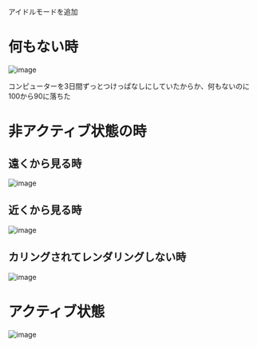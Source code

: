 アイドルモードを追加


# 何もない時
<img alt="image" src="https://github.com/user-attachments/assets/9607b490-000b-4fff-acc6-c96f1edfb41c" />

コンピューターを3日間ずっとつけっぱなしにしていたからか、何もないのに100から90に落ちた

# 非アクティブ状態の時


## 遠くから見る時
<img alt="image" src="https://github.com/user-attachments/assets/72c2a926-85a3-4602-9cf9-7ec5bc81cc3e" />




## 近くから見る時 
<img alt="image" src="https://github.com/user-attachments/assets/b91738a7-f424-41e6-822e-4e7e68c64060" />


## カリングされてレンダリングしない時

<img alt="image" src="https://github.com/user-attachments/assets/192938d2-c3b5-4449-a8d6-c3830e1752f7" />



# アクティブ状態
<img alt="image" src="https://github.com/user-attachments/assets/bcd2ec83-061f-4af9-b27e-51ba0e4037eb" />